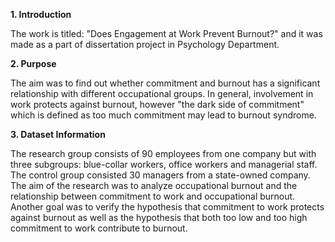 **1. Introduction**

The work is titled: "Does Engagement at Work Prevent Burnout?" and it was made as a part of dissertation project in Psychology Department. 

**2. Purpose**

The aim was to find out whether commitment and burnout has a significant relationship with different occupational groups. In general, involvement in work protects against burnout, however "the dark side of commitment" which is defined as too much commitment may lead to burnout syndrome.

**3. Dataset Information**

The research group consists of 90 employees from one company but with three subgroups: blue-collar workers, office workers and managerial staff. The control group consisted 30 managers from a state-owned company.
The aim of the research was to analyze occupational burnout and the relationship between commitment to work and occupational burnout. Another goal was to verify the hypothesis that commitment to work protects against burnout as well as the hypothesis that both too low and too high commitment to work contribute to burnout.

